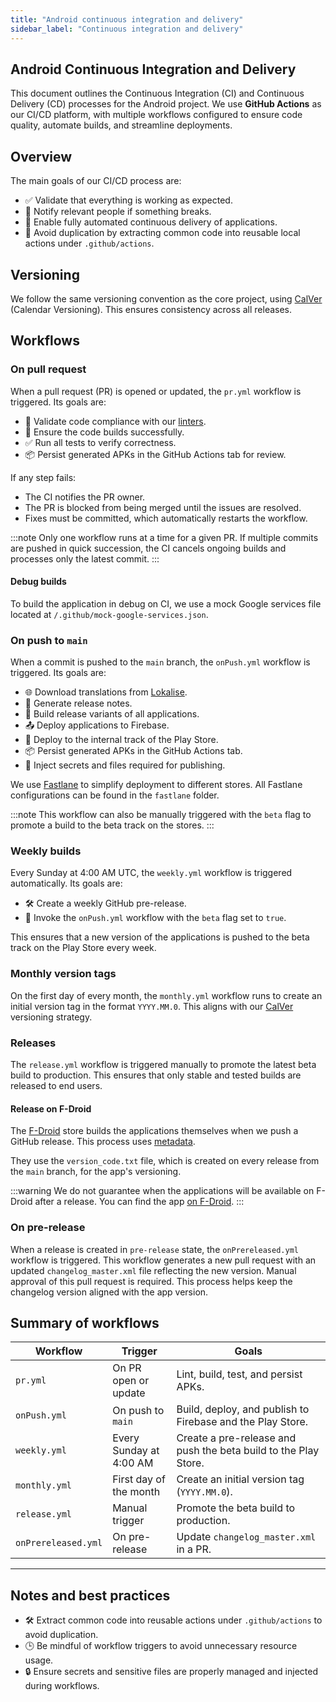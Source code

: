 ```yaml
---
title: "Android continuous integration and delivery"
sidebar_label: "Continuous integration and delivery"
---
```


## Android Continuous Integration and Delivery

This document outlines the Continuous Integration (CI) and Continuous Delivery (CD) processes for the Android project. We use **GitHub Actions** as our CI/CD platform, with multiple workflows configured to ensure code quality, automate builds, and streamline deployments.

## Overview

The main goals of our CI/CD process are:

- ✅ Validate that everything is working as expected.
- 🚨 Notify relevant people if something breaks.
- 🚀 Enable fully automated continuous delivery of applications.
- 🔄 Avoid duplication by extracting common code into reusable local actions under `.github/actions`.

## Versioning

We follow the same versioning convention as the core project, using [CalVer] (Calendar Versioning). This ensures consistency across all releases.

## Workflows

### On pull request

When a pull request (PR) is opened or updated, the `pr.yml` workflow is triggered. Its goals are:

- 🧹 Validate code compliance with our [linters](/docs/android/linter).
- 🔨 Ensure the code builds successfully.
- ✅ Run all tests to verify correctness.
- 📦 Persist generated APKs in the GitHub Actions tab for review.

If any step fails:

- The CI notifies the PR owner.
- The PR is blocked from being merged until the issues are resolved.
- Fixes must be committed, which automatically restarts the workflow.

:::note
Only one workflow runs at a time for a given PR. If multiple commits are pushed in quick succession, the CI cancels ongoing builds and processes only the latest commit.
:::

#### Debug builds

To build the application in debug on CI, we use a mock Google services file located at `/.github/mock-google-services.json`.

### On push to `main`

When a commit is pushed to the `main` branch, the `onPush.yml` workflow is triggered. Its goals are:

- 🌐 Download translations from [Lokalise](/docs/translations).
- 📝 Generate release notes.
- 🔧 Build release variants of all applications.
- 📤 Deploy applications to Firebase.
- 🛒 Deploy to the internal track of the Play Store.
- 📦 Persist generated APKs in the GitHub Actions tab.
- 🔐 Inject secrets and files required for publishing.

We use [Fastlane](https://fastlane.tools/) to simplify deployment to different stores. All Fastlane configurations can be found in the `fastlane` folder.

:::note
This workflow can also be manually triggered with the `beta` flag to promote a build to the beta track on the stores.
:::

### Weekly builds

Every Sunday at 4:00 AM UTC, the `weekly.yml` workflow is triggered automatically. Its goals are:

- 🛠 Create a weekly GitHub pre-release.
- 🚀 Invoke the `onPush.yml` workflow with the `beta` flag set to `true`.

This ensures that a new version of the applications is pushed to the beta track on the Play Store every week.

### Monthly version tags

On the first day of every month, the `monthly.yml` workflow runs to create an initial version tag in the format `YYYY.MM.0`. This aligns with our [CalVer] versioning strategy.

### Releases

The `release.yml` workflow is triggered manually to promote the latest beta build to production. This ensures that only stable and tested builds are released to end users.

#### Release on F-Droid

The [F-Droid](https://f-droid.org) store builds the applications themselves when we push a GitHub release. This process uses [metadata](https://gitlab.com/fdroid/fdroiddata/-/blob/master/metadata/io.homeassistant.companion.android.minimal.yml).

They use the `version_code.txt` file, which is created on every release from the `main` branch, for the app's versioning.

:::warning
We do not guarantee when the applications will be available on F-Droid after a release. You can find the app [on F-Droid](https://f-droid.org/packages/io.homeassistant.companion.android.minimal/).
:::

### On pre-release

When a release is created in `pre-release` state, the `onPrereleased.yml` workflow is triggered. This workflow generates a new pull request with an updated `changelog_master.xml` file reflecting the new version. Manual approval of this pull request is required. This process helps keep the changelog version aligned with the app version.

## Summary of workflows

| Workflow         | Trigger                     | Goals                                                                 |
|-------------------|-----------------------------|----------------------------------------------------------------------|
| `pr.yml`         | On PR open or update        | Lint, build, test, and persist APKs.                                |
| `onPush.yml`     | On push to `main`         | Build, deploy, and publish to Firebase and the Play Store.              |
| `weekly.yml`     | Every Sunday at 4:00 AM     | Create a pre-release and push the beta build to the Play Store.              |
| `monthly.yml`    | First day of the month      | Create an initial version tag (`YYYY.MM.0`).                           |
| `release.yml`    | Manual trigger              | Promote the beta build to production.                                  |
| `onPrereleased.yml`     | On pre-release         | Update `changelog_master.xml` in a PR.             |

---

## Notes and best practices

- 🛠 Extract common code into reusable actions under `.github/actions` to avoid duplication.
- 🕒 Be mindful of workflow triggers to avoid unnecessary resource usage.
- 🔒 Ensure secrets and sensitive files are properly managed and injected during workflows.

[CalVer]: https://calver.org/